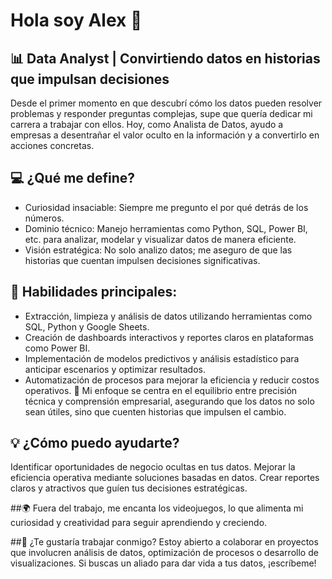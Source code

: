 # Hola soy Alex 👋

## 📊  Data Analyst | Convirtiendo datos en historias que impulsan decisiones

Desde el primer momento en que descubrí cómo los datos pueden resolver problemas y responder preguntas complejas, supe que quería dedicar mi carrera a trabajar con ellos. Hoy, como Analista de Datos, ayudo a empresas a desentrañar el valor oculto en la información y a convertirlo en acciones concretas.

## 💻 ¿Qué me define?

- Curiosidad insaciable: Siempre me pregunto el por qué detrás de los números.
- Dominio técnico: Manejo herramientas como Python, SQL, Power BI, etc. para analizar, modelar y visualizar datos de manera eficiente.
- Visión estratégica: No solo analizo datos; me aseguro de que las historias que cuentan impulsen decisiones significativas.

## 🔧 Habilidades principales:

- Extracción, limpieza y análisis de datos utilizando herramientas como SQL, Python y Google Sheets.
- Creación de dashboards interactivos y reportes claros en plataformas como Power BI.
- Implementación de modelos predictivos y análisis estadístico para anticipar escenarios y optimizar resultados.
- Automatización de procesos para mejorar la eficiencia y reducir costos operativos.
🎯 Mi enfoque se centra en el equilibrio entre precisión técnica y comprensión empresarial, asegurando que los datos no solo sean útiles, sino que cuenten historias que impulsen el cambio.

## 💡 ¿Cómo puedo ayudarte?

Identificar oportunidades de negocio ocultas en tus datos.
Mejorar la eficiencia operativa mediante soluciones basadas en datos.
Crear reportes claros y atractivos que guíen tus decisiones estratégicas.

##🌍 Fuera del trabajo, me encanta los videojuegos, lo que alimenta mi curiosidad y creatividad para seguir aprendiendo y creciendo.

##🤝 ¿Te gustaría trabajar conmigo?
Estoy abierto a colaborar en proyectos que involucren análisis de datos, optimización de procesos o desarrollo de visualizaciones. Si buscas un aliado para dar vida a tus datos, ¡escríbeme!
